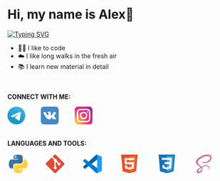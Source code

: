 <h1>Hi, my name is Alex👋</h1>

[![Typing SVG](https://readme-typing-svg.demolab.com?font=Manrope&weight=700&size=30&pause=1000&color=4B8BBE&background=FFFFDD00&width=435&lines=I'm+a+Python+Developer)](https://git.io/typing-svg)

- 👨‍💻 I like to code
- ☁️ I like long walks in the fresh air
- 📚 I learn new material in detail

<br />

**CONNECT WITH ME:**

<div style="display: flex;">
	<a href="https://t.me/agluzhin"><img src="img/telegram-icon.svg" style="width: 40px; height: 40px;" /></a>&nbsp; &nbsp; &nbsp; &nbsp; &nbsp;<a href="https://vk.com/a.luzhin999"><img src="img/vk-icon.svg" style="width: 40px; height: 40px;" /></a>&nbsp; &nbsp; &nbsp; &nbsp; &nbsp;<a href="https://www.instagram.com/agluzhin"><img src="img/instagram-icon.svg" style="width: 40px; height: 40px;" /></a>
</div>

<br />

**LANGUAGES AND TOOLS:**

<div style="display: flex;">
	<img src="img/python-icon.svg" style="width: 48px; height: 48px;" />&nbsp; &nbsp; &nbsp; &nbsp; &nbsp;<img src="img/git-icon.svg" style="width: 48px; height: 48px;" />&nbsp; &nbsp; &nbsp; &nbsp; &nbsp;<img src="img/vscode-icon.svg" style="width: 48px; height: 48px;" />&nbsp; &nbsp; &nbsp; &nbsp; &nbsp;<img src="img/html-icon.svg" style="width: 48px; height: 48px;" /> &nbsp; &nbsp; &nbsp; &nbsp; &nbsp;<img src="img/css-icon.svg" style="width: 48px; height: 48px;" /> &nbsp; &nbsp; &nbsp; &nbsp; &nbsp;<img src="img/sass-icon.svg" style="width: 48px; height: 48px;" />
</div>